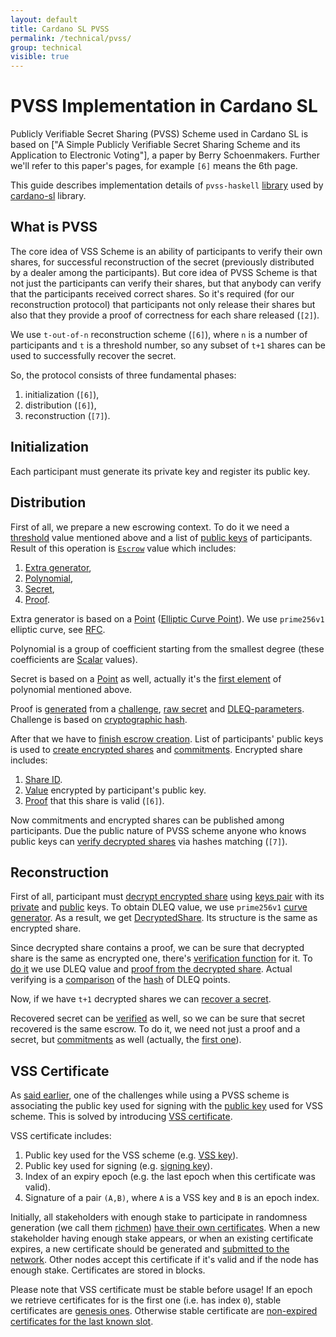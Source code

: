 ```yaml
---
layout: default
title: Cardano SL PVSS
permalink: /technical/pvss/
group: technical
visible: true
---
```

[//]: # (Reviewed at 18852484704ff4a7ce3fcac2791499c340eb8e02)

# PVSS Implementation in Cardano SL

Publicly Verifiable Secret Sharing (PVSS) Scheme used in Cardano SL is based on ["A Simple Publicly Verifiable Secret Sharing Scheme and its Application to Electronic Voting"], a paper by Berry Schoenmakers. Further we'll refer to this paper's pages, for example `[6]` means the 6th page.

This guide describes implementation details of `pvss-haskell` [library](https://github.com/input-output-hk/pvss-haskell) used by [cardano-sl](https://github.com/input-output-hk/cardano-sl/blob/559dc01a946ca2f881e323c285d48e8399195953/core/Pos/Crypto/SecretSharing.hs#L4) library.

## What is PVSS

The core idea of VSS Scheme is an ability of participants to verify their own shares, for successful reconstruction of the secret (previously distributed by a dealer among the participants). But core idea of PVSS Scheme is that not just the participants can verify their shares, but that anybody can verify that the participants received correct shares. So it's required (for our reconstruction protocol) that participants not only release their shares but also that they provide a proof of correctness for each share released (`[2]`).

We use `t-out-of-n` reconstruction scheme (`[6]`), where `n` is a number of participants and `t` is a threshold number, so any subset of `t+1` shares can be used to successfully recover the secret.

So, the protocol consists of three fundamental phases:

1. initialization (`[6]`),
2. distribution (`[6]`),
3. reconstruction (`[7]`).

## Initialization

Each participant must generate its private key and register its public key.

## Distribution

First of all, we prepare a new escrowing context. To do it we need a [threshold](https://github.com/input-output-hk/pvss-haskell/blob/4fd2e85cd5611f069ae8c82f1330fcde56157687/src/Crypto/PVSS.hs#L69) value mentioned above and a list of [public keys](https://github.com/input-output-hk/pvss-haskell/blob/4fd2e85cd5611f069ae8c82f1330fcde56157687/src/Crypto/PVSS.hs#L164) of participants. Result of this operation is [`Escrow`](https://github.com/input-output-hk/pvss-haskell/blob/4fd2e85cd5611f069ae8c82f1330fcde56157687/src/Crypto/PVSS.hs#L113) value which includes:

1. [Extra generator](https://github.com/input-output-hk/pvss-haskell/blob/4fd2e85cd5611f069ae8c82f1330fcde56157687/src/Crypto/PVSS.hs#L78),
2. [Polynomial](https://github.com/input-output-hk/pvss-haskell/blob/4fd2e85cd5611f069ae8c82f1330fcde56157687/src/Crypto/PVSS/Polynomial.hs#L17),
3. [Secret](https://github.com/input-output-hk/pvss-haskell/blob/4fd2e85cd5611f069ae8c82f1330fcde56157687/src/Crypto/PVSS.hs#L82),
4. [Proof](https://github.com/input-output-hk/pvss-haskell/blob/4fd2e85cd5611f069ae8c82f1330fcde56157687/src/Crypto/PVSS/DLEQ.hs#L34).

Extra generator is based on a [Point](https://github.com/input-output-hk/pvss-haskell/blob/4fd2e85cd5611f069ae8c82f1330fcde56157687/src/Crypto/PVSS/ECC.hs#L91) ([Elliptic Curve Point](http://hackage.haskell.org/package/cryptonite-openssl-0.5/docs/Crypto-OpenSSL-ECC.html#t:EcPoint)). We use `prime256v1` elliptic curve, see [RFC](https://www.ietf.org/rfc/rfc5480.txt).

Polynomial is a group of coefficient starting from the smallest degree (these coefficients are [Scalar](http://hackage.haskell.org/package/cryptonite-0.22/docs/Crypto-PubKey-ECC-P256.html#t:Scalar) values).

Secret is based on a [Point](https://github.com/input-output-hk/pvss-haskell/blob/4fd2e85cd5611f069ae8c82f1330fcde56157687/src/Crypto/PVSS/ECC.hs#L91) as well, actually it's the [first element](https://github.com/input-output-hk/pvss-haskell/blob/4fd2e85cd5611f069ae8c82f1330fcde56157687/src/Crypto/PVSS.hs#L133) of polynomial mentioned above.

Proof is [generated](https://github.com/input-output-hk/pvss-haskell/blob/4fd2e85cd5611f069ae8c82f1330fcde56157687/src/Crypto/PVSS/DLEQ.hs#L43) from a [challenge](https://github.com/input-output-hk/pvss-haskell/blob/4fd2e85cd5611f069ae8c82f1330fcde56157687/src/Crypto/PVSS.hs#L135), [raw secret](https://github.com/input-output-hk/pvss-haskell/blob/4fd2e85cd5611f069ae8c82f1330fcde56157687/src/Crypto/PVSS.hs#L133) and [DLEQ-parameters](https://github.com/input-output-hk/pvss-haskell/blob/4fd2e85cd5611f069ae8c82f1330fcde56157687/src/Crypto/PVSS.hs#L136). Challenge is based on [cryptographic hash](https://github.com/input-output-hk/pvss-haskell/blob/4fd2e85cd5611f069ae8c82f1330fcde56157687/src/Crypto/PVSS/ECC.hs#L124).

After that we have to [finish escrow creation](https://github.com/input-output-hk/pvss-haskell/blob/4fd2e85cd5611f069ae8c82f1330fcde56157687/src/Crypto/PVSS.hs#L158). List of participants' public keys is used to [create encrypted shares](https://github.com/input-output-hk/pvss-haskell/blob/4fd2e85cd5611f069ae8c82f1330fcde56157687/src/Crypto/PVSS.hs#L191) and [commitments](https://github.com/input-output-hk/pvss-haskell/blob/4fd2e85cd5611f069ae8c82f1330fcde56157687/src/Crypto/PVSS.hs#L177). Encrypted share inсludes:

1. [Share ID](https://github.com/input-output-hk/pvss-haskell/blob/4fd2e85cd5611f069ae8c82f1330fcde56157687/src/Crypto/PVSS.hs#L75).
2. [Value](https://github.com/input-output-hk/pvss-haskell/blob/4fd2e85cd5611f069ae8c82f1330fcde56157687/src/Crypto/PVSS.hs#L92) encrypted by participant's public key.
3. [Proof](https://github.com/input-output-hk/pvss-haskell/blob/4fd2e85cd5611f069ae8c82f1330fcde56157687/src/Crypto/PVSS.hs#L93) that this share is valid (`[6]`).

Now commitments and encrypted shares can be published among participants. Due the public nature of PVSS scheme anyone who knows public keys can [verify decrypted shares](https://github.com/input-output-hk/pvss-haskell/blob/4fd2e85cd5611f069ae8c82f1330fcde56157687/src/Crypto/PVSS.hs#L234) via hashes matching (`[7]`).

## Reconstruction

First of all, participant must [decrypt encrypted share](https://github.com/input-output-hk/pvss-haskell/blob/4fd2e85cd5611f069ae8c82f1330fcde56157687/src/Crypto/PVSS.hs#L219) using [keys pair](https://github.com/input-output-hk/pvss-haskell/blob/4fd2e85cd5611f069ae8c82f1330fcde56157687/src/Crypto/PVSS/ECC.hs#L58) with its [private](https://github.com/input-output-hk/pvss-haskell/blob/4fd2e85cd5611f069ae8c82f1330fcde56157687/src/Crypto/PVSS/ECC.hs#L79) and [public](https://github.com/input-output-hk/pvss-haskell/blob/4fd2e85cd5611f069ae8c82f1330fcde56157687/src/Crypto/PVSS/ECC.hs#L83) keys. To obtain DLEQ value, we use `prime256v1` [curve generator](https://github.com/input-output-hk/pvss-haskell/blob/4fd2e85cd5611f069ae8c82f1330fcde56157687/src/Crypto/PVSS/ECC.hs#L156). As a result, we get [DecryptedShare](https://github.com/input-output-hk/pvss-haskell/blob/4fd2e85cd5611f069ae8c82f1330fcde56157687/src/Crypto/PVSS.hs#L102). Its structure is the same as encrypted share.

Since decrypted share contains a proof, we can be sure that decrypted share is the same as encrypted one, there's [verification function](https://github.com/input-output-hk/pvss-haskell/blob/4fd2e85cd5611f069ae8c82f1330fcde56157687/src/Crypto/PVSS.hs#L249) for it. To [do it](https://github.com/input-output-hk/pvss-haskell/blob/4fd2e85cd5611f069ae8c82f1330fcde56157687/src/Crypto/PVSS/DLEQ.hs#L55) we use DLEQ value and [proof from the decrypted share](https://github.com/input-output-hk/pvss-haskell/blob/4fd2e85cd5611f069ae8c82f1330fcde56157687/src/Crypto/PVSS.hs#L252). Actual verifying is a [comparison](https://github.com/input-output-hk/pvss-haskell/blob/4fd2e85cd5611f069ae8c82f1330fcde56157687/src/Crypto/PVSS/DLEQ.hs#L58) of the [hash](https://github.com/input-output-hk/pvss-haskell/blob/4fd2e85cd5611f069ae8c82f1330fcde56157687/src/Crypto/PVSS/ECC.hs#L145) of DLEQ points.

Now, if we have `t+1` decrypted shares we can [recover a secret](https://github.com/input-output-hk/pvss-haskell/blob/4fd2e85cd5611f069ae8c82f1330fcde56157687/src/Crypto/PVSS.hs#L274).

Recovered secret can be [verified](https://github.com/input-output-hk/pvss-haskell/blob/4fd2e85cd5611f069ae8c82f1330fcde56157687/src/Crypto/PVSS.hs#L256) as well, so we can be sure that secret recovered is the same escrow. To do it, we need not just a proof and a secret, but [commitments](https://github.com/input-output-hk/pvss-haskell/blob/4fd2e85cd5611f069ae8c82f1330fcde56157687/src/Crypto/PVSS.hs#L257) as well (actually, the [first one](https://github.com/input-output-hk/pvss-haskell/blob/4fd2e85cd5611f069ae8c82f1330fcde56157687/src/Crypto/PVSS.hs#L267)).

## VSS Certificate

As [said earlier](/cardano/differences/#coin-tossing-and-verifiable-secret-sharing), one of the challenges while using a PVSS scheme is associating the public key used for signing with the [public key](https://github.com/input-output-hk/cardano-sl/blob/7b145d5b1dd566f71f09f3358d3f41bb61463f47/core/Pos/Crypto/SecretSharing.hs#L59) used for VSS scheme. This is solved by introducing [VSS certificate](https://github.com/input-output-hk/cardano-sl/blob/c38bcba3f16bf5dd12fa4842707d1dfd360c0f65/src/Pos/Ssc/GodTossing/Core/Types.hs#L148).

VSS certificate includes:

1. Public key used for the VSS scheme (e.g. [VSS key](https://github.com/input-output-hk/cardano-sl/blob/7b145d5b1dd566f71f09f3358d3f41bb61463f47/core/Pos/Crypto/SecretSharing.hs#L59)).
2. Public key used for signing (e.g. [signing key](https://github.com/input-output-hk/cardano-sl/blob/c38bcba3f16bf5dd12fa4842707d1dfd360c0f65/src/Pos/Ssc/GodTossing/Core/Types.hs#L153)).
3. Index of an expiry epoch (e.g. the last epoch when this certificate was valid).
4. Signature of a pair `(A,B)`, where `A` is a VSS key and `B` is an epoch index.

Initially, all stakeholders with enough stake to participate in randomness generation (we call them [richmen](/glossary/#richman)) [have their own certificates](https://github.com/input-output-hk/cardano-sl/blob/281aa4e75d6de5d13b00b1e40f4e3dbdc0dd11fe/src/Pos/Ssc/GodTossing/Workers.hs#L123). When a new stakeholder having enough stake appears, or when an existing certificate expires, a new certificate should be generated and [submitted to the network](https://github.com/input-output-hk/cardano-sl/blob/281aa4e75d6de5d13b00b1e40f4e3dbdc0dd11fe/src/Pos/Ssc/GodTossing/Workers.hs#L125). Other nodes accept this certificate if it's valid and if the node has enough stake. Certificates are stored in blocks.

Please note that VSS certificate must be stable before usage! If an epoch we retrieve certificates for is the first one (i.e. has index `0`), stable certificates are [genesis ones](https://github.com/input-output-hk/cardano-sl/blob/7116991050a2d078ef5837267318748284ecd84b/src/Pos/Ssc/GodTossing/Functions.hs#L144). Otherwise stable certificate are [non-expired certificates for the last known slot](https://github.com/input-output-hk/cardano-sl/blob/7116991050a2d078ef5837267318748284ecd84b/src/Pos/Ssc/GodTossing/Functions.hs#L146).
